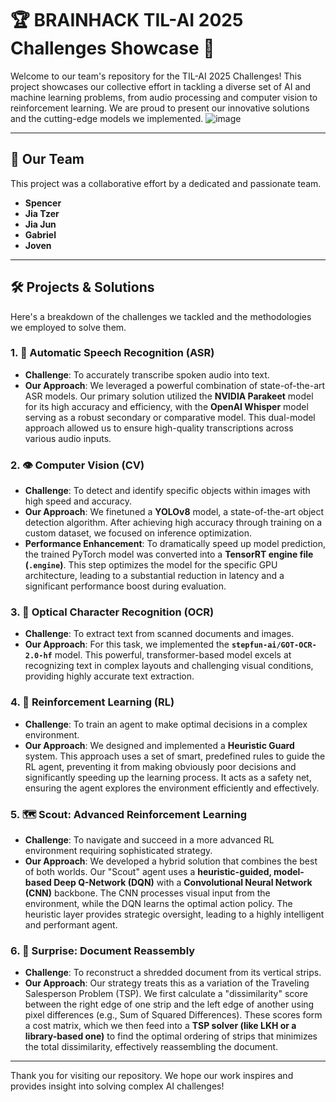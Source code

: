 # 🏆 BRAINHACK TIL-AI 2025 Challenges Showcase 🚀

Welcome to our team's repository for the TIL-AI 2025 Challenges! This project showcases our collective effort in tackling a diverse set of AI and machine learning problems, from audio processing and computer vision to reinforcement learning. We are proud to present our innovative solutions and the cutting-edge models we implemented.
![image](https://github.com/user-attachments/assets/510a730a-f46f-4c96-99c0-524f9d306454)

---

## 👥 Our Team

This project was a collaborative effort by a dedicated and passionate team.

* **Spencer**
* **Jia Tzer**
* **Jia Jun**
* **Gabriel**
* **Joven**

---

## 🛠️ Projects & Solutions

Here's a breakdown of the challenges we tackled and the methodologies we employed to solve them.

### 1. 🎤 Automatic Speech Recognition (ASR)
* **Challenge**: To accurately transcribe spoken audio into text.
* **Our Approach**: We leveraged a powerful combination of state-of-the-art ASR models. Our primary solution utilized the **NVIDIA Parakeet** model for its high accuracy and efficiency, with the **OpenAI Whisper** model serving as a robust secondary or comparative model. This dual-model approach allowed us to ensure high-quality transcriptions across various audio inputs.

### 2. 👁️ Computer Vision (CV)
* **Challenge**: To detect and identify specific objects within images with high speed and accuracy.
* **Our Approach**: We finetuned a **YOLOv8** model, a state-of-the-art object detection algorithm. After achieving high accuracy through training on a custom dataset, we focused on inference optimization.
* **Performance Enhancement**: To dramatically speed up model prediction, the trained PyTorch model was converted into a **TensorRT engine file (`.engine`)**. This step optimizes the model for the specific GPU architecture, leading to a substantial reduction in latency and a significant performance boost during evaluation.

### 3. 📄 Optical Character Recognition (OCR)
* **Challenge**: To extract text from scanned documents and images.
* **Our Approach**: For this task, we implemented the **`stepfun-ai/GOT-OCR-2.0-hf`** model. This powerful, transformer-based model excels at recognizing text in complex layouts and challenging visual conditions, providing highly accurate text extraction.

### 4. 🤖 Reinforcement Learning (RL)
* **Challenge**: To train an agent to make optimal decisions in a complex environment.
* **Our Approach**: We designed and implemented a **Heuristic Guard** system. This approach uses a set of smart, predefined rules to guide the RL agent, preventing it from making obviously poor decisions and significantly speeding up the learning process. It acts as a safety net, ensuring the agent explores the environment efficiently and effectively.

### 5. 🗺️ Scout: Advanced Reinforcement Learning
* **Challenge**: To navigate and succeed in a more advanced RL environment requiring sophisticated strategy.
* **Our Approach**: We developed a hybrid solution that combines the best of both worlds. Our "Scout" agent uses a **heuristic-guided, model-based Deep Q-Network (DQN)** with a **Convolutional Neural Network (CNN)** backbone. The CNN processes visual input from the environment, while the DQN learns the optimal action policy. The heuristic layer provides strategic oversight, leading to a highly intelligent and performant agent.

### 6. 🧩 Surprise: Document Reassembly
* **Challenge**: To reconstruct a shredded document from its vertical strips.
* **Our Approach**: Our strategy treats this as a variation of the Traveling Salesperson Problem (TSP). We first calculate a "dissimilarity" score between the right edge of one strip and the left edge of another using pixel differences (e.g., Sum of Squared Differences). These scores form a cost matrix, which we then feed into a **TSP solver (like LKH or a library-based one)** to find the optimal ordering of strips that minimizes the total dissimilarity, effectively reassembling the document.

---

Thank you for visiting our repository. We hope our work inspires and provides insight into solving complex AI challenges!
